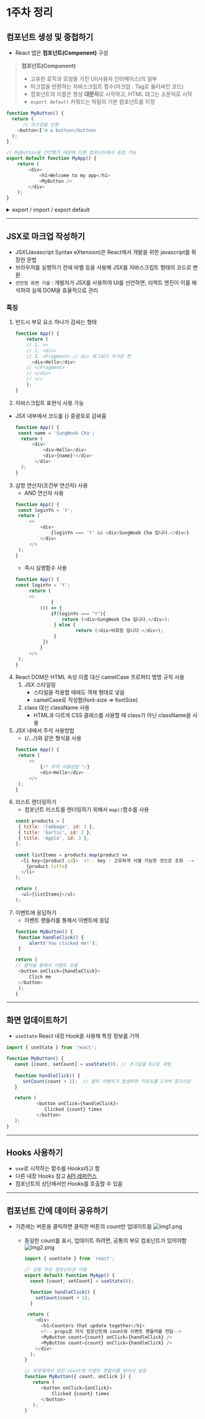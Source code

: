 # 1주차 정리

## 컴포넌트 생성 및 중첩하기

- React 앱은 **컴포넌트(Component)** 구성
> **컴포넌트(Component)**<br/>
> - 고유한 로직과 모양을 가진 UI(사용자 인터페이스)의 일부
> - 마크업을 반환하는 자바스크립트 함수(마크업 : Tag로 둘러싸인 코드)
> - 컴포넌트의 이름은 항상 **대문자**로 시작하고, HTML 태그는 소문자로 시작
> - `export default` 키워드는 파일의 기본 컴포넌트를 지정

```javascript
function MyButton() {
  return (
      // 마크업을 반환
    <button>I'm a button</button>
  );
}

// MyButton을 선언했기 때문에 다른 컴포넌트에서 중첩 가능
export default function MyApp() {
    return (
        <div>
            <h1>Welcome to my app</h1>
            <MyButton />
        </div>
    );
}
```
<details>
<summary>export / import / export default</summary>

### export(내보내기)
- 변수나 함수, 클래스 선언할 때 앞에 `export`를 붙이면 내보내기 가능
- 클래스나 함수를 내보낼 땐 세미콜론(;)를 붙이지 않음❗
```javascript
// 배열 내보내기
export let months = ['Jan', 'Feb', 'Mar','Apr', 'Aug', 'Sep', 'Oct', 'Nov', 'Dec'];

// 상수 내보내기
export const MODULES_BECAME_STANDARD_YEAR = 2015;

// 클래스 내보내기
export class User {
  constructor(name) {
    this.name = name;
  }
}

// 선언한 곳과 떨어진 곳에서도 내보내기 가능
function sayHi(user) {
    alert(`Hello, ${user}!`);
}

function sayBye(user) {
    alert(`Bye, ${user}!`);
}

export {sayHi, sayBye}; // 함수 선언부 아래, 위 상관없이 동일하게 작동
```
- `as`를 사용해 원하는 이름으로 내보내기 가능
```javascript
// 📁 say.js
...
export {sayHi as hi, sayBye as bye};


// 📁 main.js
import * as say from './say.js';

say.hi('John'); // Hello, John!
say.bye('John'); // Bye, John!

```
- 모듈 다시 내보내기 가능
```javascript
export {sayHi} from './say.js'; // sayHi를 다시 내보내기 함

export {default as User} from './user.js'; // default export를 다시 내보내기 함
```
---
### import(가져오기)
- 무언가를 가져오고 싶은 경우 `import {...}`안에 작성
```javascript
import {sayHi, sayBye} from './say.js';

sayHi('John'); // Hello, John!
sayBye('John'); // Bye, John!
```
- 가져올 것이 많으면 `import * as <object>`처럼 객체 형태로 가져올 수 있음
```javascript
import * as say from './say.js';

say.sayHi('John');
say.sayBye('John');
```
---
### export default
- 해당 모듈에는 하나의 개체만 있다'라는 것을 명시
- `export default`는 어떤 개체를 가지고 올지 정확히 알 수 있기 때문에 **이름이 없어도 상관없음**
```javascript
// 📁 user.js
export default class User { // export 옆에 'default'를 추가해보았습니다.
  constructor(name) {
    this.name = name;
  }
}

// 📁 main.js
import User from './user.js'; // {User}가 아닌 User로 클래스를 가져왔습니다.(중괄호 필요없음)

new User('John');
```
</details>

---
## JSX로 마크업 작성하기
- JSX(Javascript Syntax eXtension)은 React에서 개발을 위한 javascript를 확장한 문법
- 브라우저를 실행하기 전에 바벨 등을 사용해 JSX를 자바스크립트 형태의 코드로 변환
- `선언형 화면 기술` : 개발자가 JSX를 사용하여 UI를 선언하면, 리액트 엔진이 이를 해석하여 실제 DOM을 효율적으로 관리
### 특징
1. 반드시 부모 요소 하나가 감싸는 형태
    ```javascript
    function App() {
        return (
        // 1. <>
        // 2. <div>
        // 3. <Fragment> // div 태그보다 무거운 편
          <div>Hello</div>
        // </Fragment>
        // </div>
        // </>
        );
    }
    ```
2. 자바스크립트 표현식 사용 가능
- JSX 내부에서 코드를 {} 중괄호로 감싸줌
   ```javascript
   function App() {
    const name = 'SungWook Cha';
     return (
         <div>
             <div>Hello</div>
             <div>{name}!</div>
          </div>
     );
   }
   ```
3. 삼항 연산자(조건부 연산자) 사용
   - AND 연산자 사용
   ```javascript
   function App() {
    const loginYn = 'Y';
    return (
        <>
            <div>
                {loginYn === 'Y' && <div>SungWook Cha 입니다.</div>}
            </div>
        </>
    );
   }
   ```
   - 즉시 실행함수 사용
   ```javascript
   function App() {
   const loginYn = 'Y';
	    return (
        <>
		        {
            (() => {
                if(loginYn === "Y"){
                    return (<div>SungWook Cha 입니다.</div>);
                 } else {
				         return (<div>비회원 입니다.</div>);
                 }
             })
            }
        </>
    );
   }
   ```
4. React DOM은 HTML 속성 이름 대신 camelCase 프로퍼티 명명 규칙 사용
   1) JSX 스타일링
      - 스타일을 적용할 때에도 객체 형태로 넣음
      - camelCase로 작성함(font-size => fontSize)
   2) class 대신 className 사용
      - HTML과 다르게 CSS 클래스를 사용할 때 class가 아닌 className을 사용
5. JSX 내에서 주석 사용방법
   - {/*...*/}와 같은 형식을 사용
   ```javascript
   function App() {
	return (
		<>
			{/* 주석 사용방법 */}
			<div>Hello</div>
		</>
    );
   }
   ```
6. 리스트 렌더링하기
   - 컴포넌트 리스트를 렌더링하기 위해서 `map()`함수를 사용
   ```javascript
   const products = [
    { title: 'Cabbage', id: 1 },
    { title: 'Garlic', id: 2 },
    { title: 'Apple', id: 3 },
   ];
   
   const listItems = products.map(product =>
     <li key={product.id}>  <!-- key : 고유하게 식별 가능한 것으로 조회 -->
       {product.title}
     </li>
   );
   
   return (
     <ul>{listItems}</ul>
   );
   ```
7. 이벤트에 응답하기
   - 이벤트 핸들러를 통해서 이벤트에 응답
   ```javascript
   function MyButton() {
    function handleClick() {
        alert('You clicked me!');
    }
   
   return (
   // 클릭을 통해서 이벤트 호출
    <button onClick={handleClick}>
        Click me
    </button>
    );
   }
   ```

---
## 화면 업데이트하기
- `useState` React 내장 Hook을 사용해 특정 정보를 기억
```javascript
import { useState } from 'react';

function MyButton() {
   const [count, setCount] = useState(0); // 초기값을 0으로 세팅
   
   function handleClick() {
      setCount(count + 1);  // 클릭 이벤트가 발생하면 카운트를 1개씩 증가시킴
   }

   return (
           <button onClick={handleClick}>
              Clicked {count} times
           </button>
   );
}
```
---
## Hooks 사용하기
- `use`로 시작하는 함수를 Hooks라고 함
- 다른 내장 Hooks 참고 [API 레퍼런스](https://ko.react.dev/reference/react)
- 컴포넌트의 상단에서만 Hooks를 호출할 수 있음
---
## 컴포넌트 간에 데이터 공유하기
- 기존에는 버튼을 클릭하면 클릭한 버튼의 count만 업데이트됨
   ![img1.png](images/img1.png)<br/><br/>
  - 동일한 count를 표시, 업데이트 하려면, 공통의 부모 컴포넌트가 있어야함
  ![img2.png](images/img2.png)
     ```javascript
    import { useState } from 'react';
    
    // 공통 부모 컴포넌트로 이동
     export default function MyApp() {
       const [count, setCount] = useState(0);
   
       function handleClick() {
         setCount(count + 1);
       }
   
      return (
         <div>
           <h1>Counters that update together</h1>
           <!-- props로 자식 컴포넌트에 count와 이벤트 핸들러를 전달-->
           <MyButton count={count} onClick={handleClick} />
           <MyButton count={count} onClick={handleClick} />
         </div>
       );
     }
    
    // 부모에게서 받은 count와 이벤트 핸들러를 받아서 설정
    function MyButton({ count, onClick }) {
        return (
           <button onClick={onClick}>
               Clicked {count} times
           </button>
        );
     }
     ```